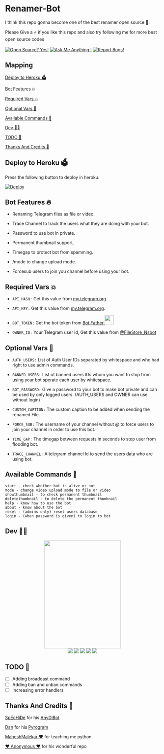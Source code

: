 # Renamer-Bot
I think this repo gonna become one of the best renamer open source 🥰.

Please Give a ⭐ if you like this repo and also try following me for more best open source codes<br><br>
[![Open Source? Yes!](https://badgen.net/badge/Open%20Source%20%3F/Yes/blue?icon=github)](https://github.com/satyushree/Main-Rename)
[![Ask Me Anything !](https://img.shields.io/badge/🤔%20Ask%20me-anything-1abc9c.svg)](https://telegram.dog/Shreevish)
[![Report Bugs!](https://badgen.net/badge/🐞%20Report%20/Bugs/red)](https://telegram.dog/shreevish)

## Mapping
[Deploy to Heroku 🗳](https://github.com/satyushree/Main-Rename#deploy-to-heroku-)

[Bot Features 🔥](https://github.com/satyushree/Main-Rename#bot-features-)

[Required Vars 💥](https://github.com/satyushree/Main-Rename#required-vars-)

[Optional Vars 💬](https://github.com/satyushree/Main-Rename#optional-vars-)

[Available Commands 🤖](https://github.com/satyushree/Main-Rename#available-commands-)

[Dev 🧑‍💻](https://github.com/satyushree/Main-Rename#dev-)

[TODO 🤧](https://github.com/satyushree/Main-RenameT#todo-)

[Thanks And Credits 🎉](https://github.com/Ns-Bots/TG-RENAMER-BOT#thanks-and-credits-)

## Deploy to Heroku 🗳
Press the following button to deploy in heroku.

[![Deploy](https://www.herokucdn.com/deploy/button.svg)](https://heroku.com/deploy?template=https://github.com/satyushree/Main-Rename)

## Bot Features 🔥
- Renaming Telegram files as file or video.

- Trace Channel to track the users what they are doing with your bot.

- Password to use bot in private.

- Permanent thumbnail support.

- Timegap to protect bot from spamming.

- /mode to change upload mode.

- Forcesub users to join you channel before using your bot.


## Required Vars 💥
- `API_HASH:` Get this value from [my.telegram.org](https://my.telegram.org).

- `API_KEY:` Get this value from [my.telegram.org](https://my.telegram.org).

- `BOT_TOKEN:` Get the bot token from [Bot Father <img src="https://telegra.ph/file/8d80c13110506bf1cb58e.jpg" width="30" height="30">](https://telegram.dog/BotFather)

- `OWNER_ID:` Your Telegram user id, Get this value from [@FileStore_Nsbot](https://telegram.dog/FileStore_Nsbot)


## Optional Vars 💬
- `AUTH_USERS:` List of Auth User IDs separated by whitespace and who had right to use admin commands.

- `BANNED_USERS:` List of banned users IDs whom you want to stop from using your bot sperate each user by whitespace.

- `BOT_PASSWORD:` Give a password to your bot to make bot private and can be used by only logged users. (AUTH_USERS and OWNER can use without login)

- `CUSTOM_CAPTION:` The custom caption to be added when sending the renamed File.

- `FORCE_SUB:` The username of your channel without @ to force users to join your channel in order to use this bot.

- `TIME_GAP:` The timegap between requests in seconds to stop user from flooding bot.

- `TRACE_CHANNEL:` A telegram channel Id to send the users data who are using bot.

## Available Commands 🤖
```
start - check whether bot is alive or not
mode - change video upload mode to file or video
showthumbnail - to check permanent thumbnail
deletethumbnail - to delete the permanent thumbnail
help - know how to use the bot
about - know about the bot
reset - (admins only) reset users database
login - (when password is given) to login to bot
```

## Dev 🧑‍💻
<p align="middle">
<img src="https://telegra.ph/file/c35579b3aef1248e2a130.jpg" width="250" height="350"><br>
<a href="https://telegram.dog/shreevish"><img src="https://badgen.net/badge/Name/satyushree"></a>
<img src="https://badgen.net/badge/Skills/python/purple?icon=terminal&labelColor=red"></a>
<a href="https://github.com/satyushree"><img src="https://img.shields.io/badge/Telegram-Bot-blue.svg?logo=telegram"></a>
<a href="https://github.com/satyushree"><img src="https://badgen.net/badge/Follow%20on%20/GitHub/80FF00?icon=github&labelColor=black"></a>
<a href="https://www.youtube.com/channel/UCs2o6EQS27ul73t9vwtZKdQ"><img src="https://img.shields.io/badge/YouTube-Channel-FF3333.svg?logo=youtube&logoColor=FF3333"></a>
<p align="left">
</p>

## TODO 🤧
- [ ] Adding broadcast command 
- [ ] Adding ban and unban commands
- [ ] Increasing error handlers

## Thanks And Credits 🎉
[SpEcHiDe](https://github.com/SpEcHiDe) for his [AnyDlBot](https://github.com/SpEcHiDe/AnyDLBot)

[Dan](https://telegram.dog/haskell) for his [Pyrogram](https://github.com/pyrogram/pyrogram)

[MaheshMalekar ❤](https://telegram.dog/MaheshMalekar) for teaching me python

[❤ Anonymous ❤](https://github.com/Ns-AnoNymouS) for his wonderful repo
